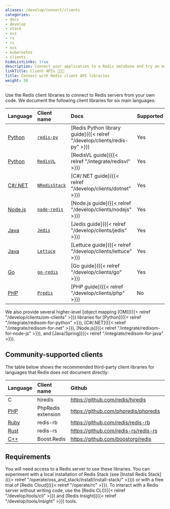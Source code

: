 ```yaml
---
aliases: /develop/connect/clients
categories:
- docs
- develop
- stack
- oss
- rs
- rc
- oss
- kubernetes
- clients
hideListLinks: true
description: Connect your application to a Redis database and try an example
linkTitle: Client APIs 👩🏻‍💻
title: Connect with Redis client API libraries
weight: 30
---
```


Use the Redis client libraries to connect to Redis servers from
your own code. We document the following client libraries
for six main languages:

| Language | Client name | Docs | Supported |
| :-- | :-- | :-- | :-- |
| [Python](https://www.python.org/) | [`redis-py`](https://github.com/redis/redis-py) |[Redis Python library guide]({{< relref "/develop/clients/redis-py" >}}) | Yes |
| [Python](https://www.python.org/) | [`RedisVL`](https://github.com/redis/redis-vl-python) |[RedisVL guide]({{< relref "/integrate/redisvl" >}}) | Yes 
| [C#/.NET](https://learn.microsoft.com/en-us/dotnet/csharp/) | [`NRedisStack`](https://github.com/redis/NRedisStack) |[C#/.NET guide]({{< relref "/develop/clients/dotnet" >}}) | Yes |
| [Node.js](https://nodejs.org/en) | [`node-redis`](https://github.com/redis/node-redis) | [Node.js guide]({{< relref "/develop/clients/nodejs" >}}) | Yes |
| [Java](https://www.java.com/en/) | [`Jedis`](https://github.com/redis/jedis) | [Jedis guide]({{< relref "/develop/clients/jedis" >}}) |  Yes |
| [Java](https://www.java.com/en/) | [`Lettuce`](https://github.com/redis/lettuce) | [Lettuce guide]({{< relref "/develop/clients/lettuce" >}}) | Yes |
| [Go](https://go.dev/) | [`go-redis`](https://github.com/redis/go-redis) | [Go guide]({{< relref "/develop/clients/go" >}}) | Yes |
| [PHP](https://www.php.net/)| [`Predis`](https://github.com/predis/predis) | [PHP guide]({{< relref "/develop/clients/php" >}}) | No |

We also provide several higher-level
[object mapping (OM)]({{< relref "/develop/clients/om-clients" >}})
libraries for [Python]({{< relref "/integrate/redisom-for-python" >}}),
[C#/.NET]({{< relref "/integrate/redisom-for-net" >}}),
[Node.js]({{< relref "/integrate/redisom-for-node-js" >}}), and
[Java/Spring]({{< relref "/integrate/redisom-for-java" >}}).

## Community-supported clients

The table below shows the recommended third-party client libraries for languages that
Redis does not document directly:

| Language | Client name | Github | Docs |
| :-- | :-- | :-- | :-- |
| C | hiredis | https://github.com/redis/hiredis | https://github.com/redis/hiredis |
| [PHP](https://www.php.net/) | PhpRedis extension | https://github.com/phpredis/phpredis | https://github.com/phpredis/phpredis/blob/develop/README.md |
| [Ruby](https://www.ruby-lang.org/en/) | redis-rb | https://github.com/redis/redis-rb | https://rubydoc.info/gems/redis |
| [Rust](https://www.rust-lang.org/) | redis-rs | https://github.com/redis-rs/redis-rs | https://docs.rs/redis/latest/redis/ |
| [C++](https://en.wikipedia.org/wiki/C%2B%2B) | Boost.Redis | https://github.com/boostorg/redis | https://www.boost.org/doc/libs/develop/libs/redis/doc/html/index.html |

## Requirements

You will need access to a Redis server to use these libraries.
You can experiment with a local installation of Redis Stack
(see [Install Redis Stack]({{< relref "/operate/oss_and_stack/install/install-stack/" >}})) or with a free trial of [Redis Cloud]({{< relref "/operate/rc" >}}).
To interact with a Redis server without writing code, use the
[Redis CLI]({{< relref "/develop/tools/cli" >}}) and
[Redis Insight]({{< relref "/develop/tools/insight" >}}) tools.
